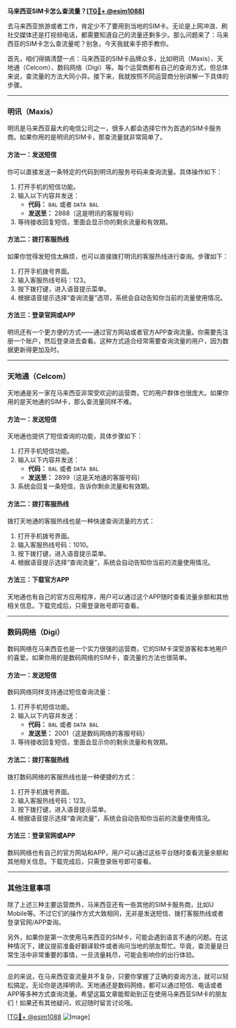 **马来西亚SIM卡怎么查流量？[[TG💪+ @esim1088](https://t.me/s/esim1088)]**

去马来西亚旅游或者工作，肯定少不了要用到当地的SIM卡。无论是上网冲浪、刷社交媒体还是打视频电话，都需要知道自己的流量还剩多少。那么问题来了：马来西亚的SIM卡怎么查流量呢？别急，今天我就来手把手教你。

首先，咱们得搞清楚一点：马来西亚的SIM卡品牌众多，比如明讯（Maxis）、天地通（Celcom）、数码网络（Digi）等。每个运营商都有自己的查询方式，但总体来说，查流量的方法大同小异。接下来，我就按照不同运营商分别讲解一下具体的步骤。

---

### 明讯（Maxis）

明讯是马来西亚最大的电信公司之一，很多人都会选择它作为首选的SIM卡服务商。如果你用的是明讯的SIM卡，那查流量就非常简单了。

#### 方法一：发送短信
你可以直接发送一条特定的代码到明讯的服务号码来查询流量。具体操作如下：
1. 打开手机的短信功能。
2. 输入以下内容并发送：
   - **代码：** `BAL` 或者 `DATA BAL`
   - **发送至：** 2888（这是明讯的客服号码）
3. 等待接收回复短信，里面会显示你的剩余流量和有效期。

#### 方法二：拨打客服热线
如果你觉得发短信太麻烦，也可以直接拨打明讯的客服热线进行查询。步骤如下：
1. 打开手机拨号界面。
2. 输入客服热线号码：123。
3. 按下拨打键，进入语音提示菜单。
4. 根据语音提示选择“查询流量”选项，系统会自动告知你当前的流量使用情况。

#### 方法三：登录官网或APP
明讯还有一个更方便的方式——通过官方网站或者官方APP查询流量。你需要先注册一个账户，然后登录进去查看。这种方式适合经常需要查询流量的用户，因为数据更新得更加及时。

---

### 天地通（Celcom）

天地通是另一家在马来西亚非常受欢迎的运营商，它的用户群体也很庞大。如果你用的是天地通的SIM卡，那么查流量同样不难。

#### 方法一：发送短信
天地通也提供了短信查询的功能，具体步骤如下：
1. 打开手机短信功能。
2. 输入以下内容并发送：
   - **代码：** `BAL` 或者 `DATA BAL`
   - **发送至：** 2899（这是天地通的客服号码）
3. 系统会回复一条短信，告诉你剩余流量和有效期。

#### 方法二：拨打客服热线
拨打天地通的客服热线也是一种快速查询流量的方式：
1. 打开手机拨号界面。
2. 输入客服热线号码：1010。
3. 按下拨打键，进入语音提示菜单。
4. 根据语音提示选择“查询流量”，系统会自动告知你当前的流量使用情况。

#### 方法三：下载官方APP
天地通也有自己的官方应用程序，用户可以通过这个APP随时查看流量余额和其他相关信息。下载完成后，只需登录账号即可查看。

---

### 数码网络（Digi）

数码网络在马来西亚也是一个实力很强的运营商，它的SIM卡深受游客和本地用户的喜爱。如果你用的是数码网络的SIM卡，查流量的方法也很简单。

#### 方法一：发送短信
数码网络同样支持通过短信查询流量：
1. 打开手机短信功能。
2. 输入以下内容并发送：
   - **代码：** `BAL` 或者 `DATA BAL`
   - **发送至：** 2001（这是数码网络的客服号码）
3. 等待接收回复短信，里面会显示你的剩余流量和有效期。

#### 方法二：拨打客服热线
拨打数码网络的客服热线也是一种便捷的方式：
1. 打开手机拨号界面。
2. 输入客服热线号码：123。
3. 按下拨打键，进入语音提示菜单。
4. 根据语音提示选择“查询流量”，系统会自动告知你当前的流量使用情况。

#### 方法三：登录官网或APP
数码网络也有自己的官方网站和APP，用户可以通过这些平台随时查看流量余额和其他相关信息。下载完成后，只需登录账号即可查看。

---

### 其他注意事项

除了上述三种主要运营商外，马来西亚还有一些其他的SIM卡服务商，比如U Mobile等。不过它们的操作方式大致相同，无非是发送短信、拨打客服热线或者登录官网/APP查询。

另外，如果你是第一次使用马来西亚的SIM卡，可能会遇到语言不通的问题。在这种情况下，建议提前准备好翻译软件或者询问当地的朋友帮忙。毕竟，查流量是日常生活中非常重要的事情，一旦流量耗尽，可能会影响你的出行体验。

---

总的来说，在马来西亚查流量并不复杂，只要你掌握了正确的查询方法，就可以轻松搞定。无论你是选择明讯、天地通还是数码网络，都可以通过短信、电话或者APP等多种方式查询流量。希望这篇文章能帮助到正在使用马来西亚SIM卡的朋友们！如果还有其他疑问，欢迎随时留言讨论哦。

[[TG💪+ @esim1088](https://t.me/s/esim1088) ![Image](https://i.postimg.cc/4NQfJmqS/Snipaste-2025-05-13-00-14-12.png)]
